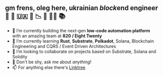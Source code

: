 ## gm frens, oleg here, ukrainian *block*end engineer 💙 💛 🇺🇦 🦍 📉 🎹 🏋️‍♀️ 📚

- 🔭 I’m currently building the next-gen **low-code automation platform** with an amazing team at **820 / Eight Twenty**
- 🌱 I’m currently learning **Rust**, **Substrate**, **Polkadot**, Solana, Blockchain Engineering and CQRS / Event Driven Architectures
- 👯 I’m looking to collaborate on projects based on Substrate, Solana and Solidity
- 💬 Don't be shy, ask me about *anything*!
- 📫 For anything else there's [Linktree](https://linktr.ee/lgnk)
